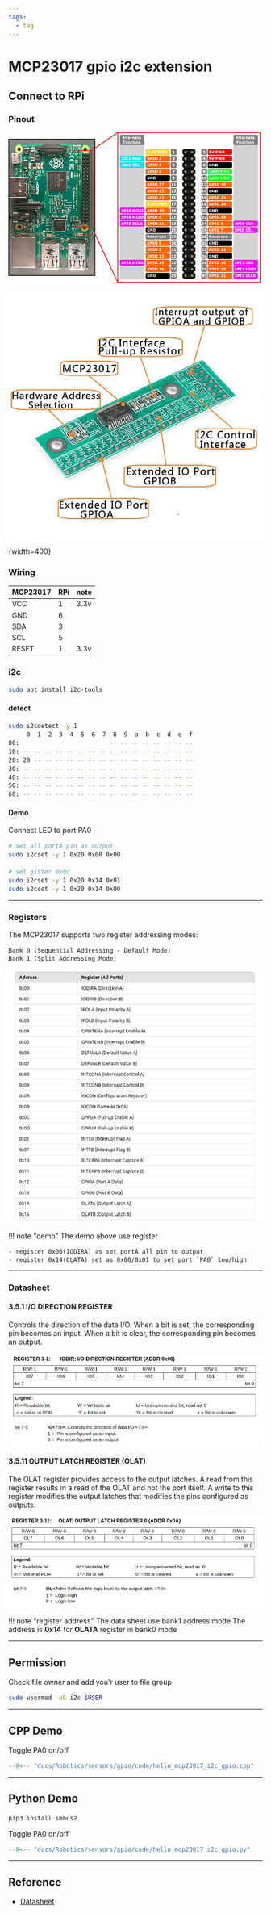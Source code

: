 ```yaml
---
tags:
  - tag
---
```


# MCP23017 gpio i2c extension

## Connect to RPi

### Pinout

![alt text](images/rpi_pinout.png)


![alt text](images/MCP23017_pinout.png){width=400}

### Wiring

| MCP23017 | RPi |  note    |
| -------- | --- | ---- |
| VCC      |  1   | 3.3v |
| GND      |  6   |   |
| SDA      |  3   |      |
| SCL      |  5   |      |
| RESET    |  1   | 3.3v  |


### i2c

```bash title="install"
sudo apt install i2c-tools
```

#### detect
```bash
sudo i2cdetect -y 1
     0  1  2  3  4  5  6  7  8  9  a  b  c  d  e  f
00:                         -- -- -- -- -- -- -- -- 
10: -- -- -- -- -- -- -- -- -- -- -- -- -- -- -- -- 
20: 20 -- -- -- -- -- -- -- -- -- -- -- -- -- -- -- 
30: -- -- -- -- -- -- -- -- -- -- -- -- -- -- -- -- 
40: -- -- -- -- -- -- -- -- -- -- -- -- -- -- -- -- 
50: -- -- -- -- -- -- -- -- -- -- -- -- -- -- -- -- 
60: -- -- -- -- -- -- -- -- -- -- -- -- -- -- -- -- 

```

#### Demo
Connect LED to port PA0

```bash
# set all portA pin as output
sudo i2cset -y 1 0x20 0x00 0x00 

# set gister 0x0c
sudo i2cset -y 1 0x20 0x14 0x01
sudo i2cset -y 1 0x20 0x14 0x00
```

---

### Registers

The MCP23017 supports two register addressing modes:

    Bank 0 (Sequential Addressing - Default Mode)
    Bank 1 (Split Addressing Mode)

![alt text](images/mcp23017_registers_bank0.png)


!!! note "demo"
    The demo above use register

    - register 0x00(IODIRA) as set portA all pin to output
    - register 0x14(OLATA) set as 0x00/0x01 to set port `PA0` low/high
     

---

### Datasheet

#### **3.5.1 I/O DIRECTION REGISTER**
Controls the direction of the data I/O.
When a bit is set, the corresponding pin becomes an
input. When a bit is clear, the corresponding pin
becomes an output.

![alt text](images/iodir_register.png)


#### **3.5.11 OUTPUT LATCH REGISTER (OLAT)**
The OLAT register provides access to the output
latches. A read from this register results in a read of the
OLAT and not the port itself. A write to this register
modifies the output latches that modifies the pins
configured as outputs.

![alt text](images/olat_register.png)

!!! note "register address"
    The data sheet use bank1 address mode
    The address is **0x14** for **OLATA** register in bank0 mode
     
---

## Permission

Check file owner and add you'r user to file group

```bash
sudo usermod -aG i2c $USER
```

---

## CPP Demo

Toggle PA0 on/off

```cpp
--8<-- "docs/Robotics/sensors/gpio/code/hello_mcp23017_i2c_gpio.cpp"
```

---

## Python Demo

```bash
pip3 install smbus2
```

Toggle PA0 on/off

```python
--8<-- "docs/Robotics/sensors/gpio/code/hello_mcp23017_i2c_gpio.py"
```

---

## Reference

- [Datasheet](https://ww1.microchip.com/downloads/en/devicedoc/20001952c.pdf)
